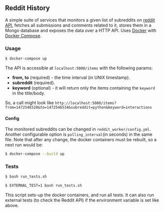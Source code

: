 ## Reddit History

A simple suite of services that monitors a given list of subreddits on [reddit API](https://www.reddit.com/dev/api/), fetches all submissions and comments related to it, stores them in a Mongo database and exposes the data over a HTTP API. Uses [Docker](https://www.docker.com/) with [Docker Compose](https://docs.docker.com/compose/).

### Usage

```sh
$ docker-compose up
```

The API is accessible at `localhost:5000/items` with the following params:
 - __from, to__ (required) - the time interval (in UNIX timestamp).
 - __subreddit__ (required).
 - __keyword__ (optional) - it will return only the items containing the `keyword` in the title/body.

So, a call might look like `http://localhost:5000/items?from=1472546520&to=1472546534&subreddit=python&keyword=interactions`

#### Config

The monitored subreddits can be changed in `reddit_worker/config.yml`. Another configurable option is `polling_interval`(in seconds) in the same file. Note that after any change, the docker containers must be rebuilt, so a next run would be:

```sh
$ docker-compose --build up
```

### Tests

```sh
$ bash run_tests.sh

$ EXTERNAL_TEST=1 bash run_tests.sh
```
This script sets-up the docker containers, and run all tests. It can also run external tests (to check the Reddit API) if the environment variable is set like above.
